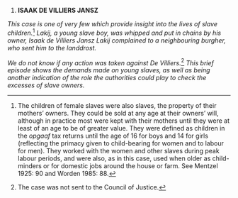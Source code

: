 1.  **ISAAK DE VILLIERS JANSZ**

*This case is one of very few which provide insight into the lives of
slave children.*[^1] *Lakij, a young slave boy, was whipped and put in
chains by his owner, Isaak de Villiers Jansz Lakij complained to a
neighbouring burgher, who sent him to the landdrost.*

*We do not know if any action was taken against De Villiers.*[^2] *This
brief episode shows the demands made on young slaves, as well as being
another indication of the role the authorities could play to check the
excesses of slave owners.*

[^1]: The children of female slaves were also slaves, the property of
    their mothers’ owners. They could be sold at any age at their
    owners’ will, although in practice most were kept with their mothers
    until they were at least of an age to be of greater value. They were
    defined as children in the *opgaaf* tax returns until the age of 16
    for boys and 14 for girls (reflecting the primacy given to
    child-bearing for women and to labour for men). They worked with the
    women and other slaves during peak labour periods, and were also, as
    in this case, used when older as child-minders or for domestic jobs
    around the house or farm. See Mentzel 1925: 90 and Worden 1985: 88.

[^2]: The case was not sent to the Council of Justice.

